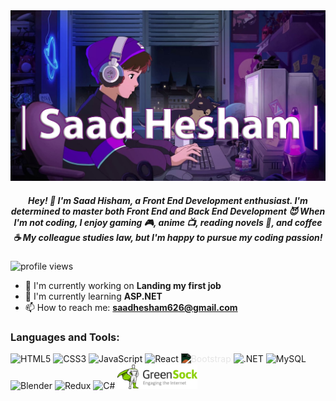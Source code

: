 <a href="#">
  <img src="Capture.jpg" alt="Profile Banner"/>
</a>

<h5 align="center">
  Hey! 👋 I'm Saad Hisham, a Front End Development enthusiast. I'm determined to master both Front End and Back End Development 😈
  When I'm not coding, I enjoy gaming 🎮, anime 📺, reading novels 📖, and coffee ☕️ My colleague studies law, but I'm happy to pursue my coding passion!
</h5>

<div>
  <p align="left">
    <img src="https://komarev.com/ghpvc/?username=saad-hesham&label=Profile%20views&color=0e75b6&style=flat" alt="profile views" />
  </p>

  - 🔭 I'm currently working on **Landing my first job**
  - 🌱 I'm currently learning **ASP.NET**
  - 📫 How to reach me: **saadhesham626@gmail.com**

<h3 align="left">Languages and Tools:</h3>
<p align="left">
  <img src="https://cdn.jsdelivr.net/gh/devicons/devicon/icons/html5/html5-original.svg" alt="HTML5" width="40" height="40"/>
  <img src="https://cdn.jsdelivr.net/gh/devicons/devicon/icons/css3/css3-original.svg" alt="CSS3" width="40" height="40"/>
  <img src="https://cdn.jsdelivr.net/gh/devicons/devicon/icons/javascript/javascript-original.svg" alt="JavaScript" width="40" height="40"/>
  <img src="https://cdn.jsdelivr.net/gh/devicons/devicon/icons/react/react-original.svg" alt="React" width="40" height="40"/>
  <img src="https://cdn.jsdelivr.net/gh/devicons/devicon/icons/bootstrap/bootstrap-plain.svg" alt="Bootstrap" width="40" height="40" style="max-width: 100%; filter: invert(12) hue-rotate(95deg)"/>
  <img src="https://cdn.jsdelivr.net/gh/devicons/devicon/icons/dotnetcore/dotnetcore-original.svg" alt=".NET" width="40" height="40"/>
  <img src="https://cdn.jsdelivr.net/gh/devicons/devicon/icons/mysql/mysql-original.svg" alt="MySQL" width="40" height="40"/>
  <img src="https://cdn.jsdelivr.net/gh/devicons/devicon/icons/blender/blender-original.svg" alt="Blender" width="40" height="40"/>
  <img src="https://cdn.jsdelivr.net/gh/devicons/devicon/icons/redux/redux-original.svg" alt="Redux" width="40" height="40"/>
  <img src="https://cdn.jsdelivr.net/gh/devicons/devicon/icons/csharp/csharp-original.svg" alt="C#" width="40" height="40"/>
  <img src="greensock-gsap-logo-75B48CEF01-seeklogo.com.png" alt="GSAP" width="40" height="40" style="max-width: 100%; object-fit: contain; width: 8rem;"/>
</p>

</div>
